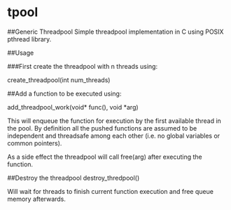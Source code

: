 # tpool

##Generic Threadpool 
Simple threadpool implementation in C using POSIX pthread library.

##Usage

###First create the threadpool with n threads using:

create_threadpool(int num_threads)

##Add a function to be executed using:

add_threadpool_work(void* func(), void *arg)

This will enqueue the function for execution by the first available thread in the pool.  By definition all the pushed functions are assumed to be independent and threadsafe among each other (i.e. no global variables or common pointers).

As a side effect the threadpool will call free(arg) after executing the function.

##Destroy the threadpool
destroy_thredpool()

Will wait for threads to finish current function execution and free queue memory afterwards.




